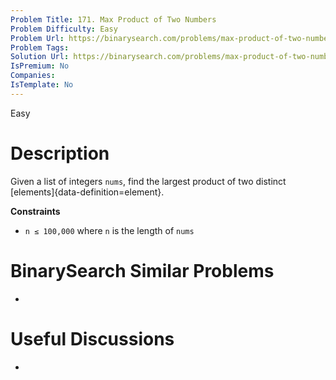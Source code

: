```yaml
---
Problem Title: 171. Max Product of Two Numbers
Problem Difficulty: Easy
Problem Url: https://binarysearch.com/problems/max-product-of-two-numbers/
Problem Tags: 
Solution Url: https://binarysearch.com/problems/max-product-of-two-numbers/solutions/
IsPremium: No
Companies: 
IsTemplate: No
---
```


<span style="color: ;">Easy</span>

# Description

Given a list of integers `nums`, find the largest product of two distinct [elements]{data-definition=element}.

**Constraints**
- `n ≤ 100,000` where `n` is the length of `nums`

# BinarySearch Similar Problems

- []()

# Useful Discussions

- []()
